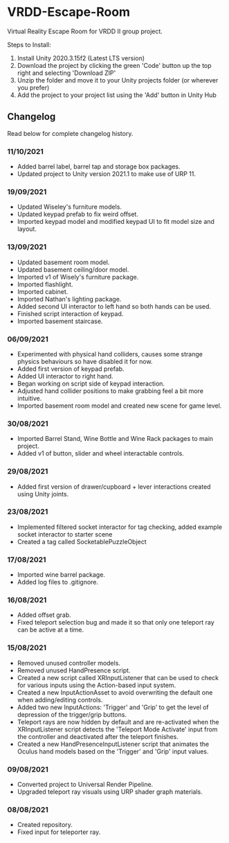 # VRDD-Escape-Room
Virtual Reality Escape Room for VRDD II group project.

Steps to Install:
1. Install Unity 2020.3.15f2 (Latest LTS version)
2. Download the project by clicking the green 'Code' button up the top right and selecting 'Download ZIP'
3. Unzip the folder and move it to your Unity projects folder (or wherever you prefer)
4. Add the project to your project list using the 'Add' button in Unity Hub

## Changelog
Read below for complete changelog history.

### 11/10/2021
- Added barrel label, barrel tap and storage box packages.
- Updated project to Unity version 2021.1 to make use of URP 11.

### 19/09/2021
- Updated Wiseley's furniture models.
- Updated keypad prefab to fix weird offset.
- Imported keypad model and modified keypad UI to fit model size and layout.

### 13/09/2021
- Updated basement room model.
- Updated basement ceiling/door model.
- Imported v1 of Wisely's furniture package.
- Imported flashlight.
- Imported cabinet.
- Imported Nathan's lighting package.
- Added second UI interactor to left hand so both hands can be used.
- Finished script interaction of keypad.
- Imported basement staircase.

### 06/09/2021
- Experimented with physical hand colliders, causes some strange physics behaviours so have disabled it for now.
- Added first version of keypad prefab.
- Added UI interactor to right hand.
- Began working on script side of keypad interaction.
- Adjusted hand collider positions to make grabbing feel a bit more intuitive.
- Imported basement room model and created new scene for game level.

### 30/08/2021
- Imported Barrel Stand, Wine Bottle and Wine Rack packages to main project.
- Added v1 of button, slider and wheel interactable controls.

### 29/08/2021
- Added first version of drawer/cupboard + lever interactions created using Unity joints.

### 23/08/2021
- Implemented filtered socket interactor for tag checking, added example socket interactor to starter scene
- Created a tag called SocketablePuzzleObject

### 17/08/2021
- Imported wine barrel package.
- Added log files to .gitignore.

### 16/08/2021
- Added offset grab.
- Fixed teleport selection bug and made it so that only one teleport ray can be active at a time.

### 15/08/2021
- Removed unused controller models.
- Removed unused HandPresence script.
- Created a new script called XRInputListener that can be used to check for various inputs using the Action-based input system.
- Created a new InputActionAsset to avoid overwriting the default one when adding/editing controls.
- Added two new InputActions: 'Trigger' and 'Grip' to get the level of depression of the trigger/grip buttons.
- Teleport rays are now hidden by default and are re-activated when the XRInputListener script detects the 'Teleport Mode Activate' input from the controller and deactivated after the teleport finishes.
- Created a new HandPresenceInputListener script that animates the Oculus hand models based on the 'Trigger' and 'Grip' input values.

### 09/08/2021
- Converted project to Universal Render Pipeline.
- Upgraded teleport ray visuals using URP shader graph materials.

### 08/08/2021
- Created repository.
- Fixed input for teleporter ray.